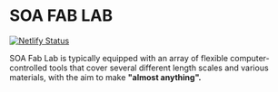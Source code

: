 # SOA FAB LAB
[![Netlify Status](https://api.netlify.com/api/v1/badges/b7b2a3c8-4156-4e9c-938a-28248b96c885/deploy-status)](https://app.netlify.com/sites/soafablab/deploys)

SOA Fab Lab is typically equipped with an array of flexible computer-controlled tools that cover several different length scales and various materials, with the aim to make <strong> "almost anything".</strong>
